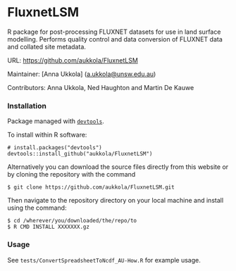FluxnetLSM
=================
R package for post-processing FLUXNET datasets for use in land surface modelling. Performs quality control and data conversion of FLUXNET data and collated site metadata.

URL: https://github.com/aukkola/FluxnetLSM

Maintainer: [Anna Ukkola] (<a.ukkola@unsw.edu.au>)

Contributors: Anna Ukkola, Ned Haughton and Martin De Kauwe


### Installation


Package managed with [`devtools`](https://github.com/hadley/devtools).

To install within R software:

```{r}
# install.packages("devtools")
devtools::install_github("aukkola/FluxnetLSM")
```

Alternatively you can download the source files directly from this website or by cloning the repository with the command

```{r}
$ git clone https://github.com/aukkola/FluxnetLSM.git
```

Then navigate to the repository directory on your local machine and install using the command:

```{r}
$ cd /wherever/you/downloaded/the/repo/to
$ R CMD INSTALL XXXXXXX.gz

```


### Usage
See `tests/ConvertSpreadsheetToNcdf_AU-How.R` for example usage.
